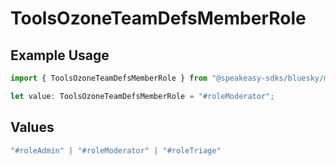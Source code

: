 # ToolsOzoneTeamDefsMemberRole

## Example Usage

```typescript
import { ToolsOzoneTeamDefsMemberRole } from "@speakeasy-sdks/bluesky/models/components";

let value: ToolsOzoneTeamDefsMemberRole = "#roleModerator";
```

## Values

```typescript
"#roleAdmin" | "#roleModerator" | "#roleTriage"
```